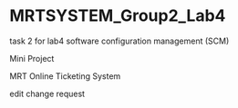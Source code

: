 # MRTSYSTEM_Group2_Lab4
task 2 for lab4 software configuration management (SCM)

Mini Project

MRT Online Ticketing System 

edit change request
